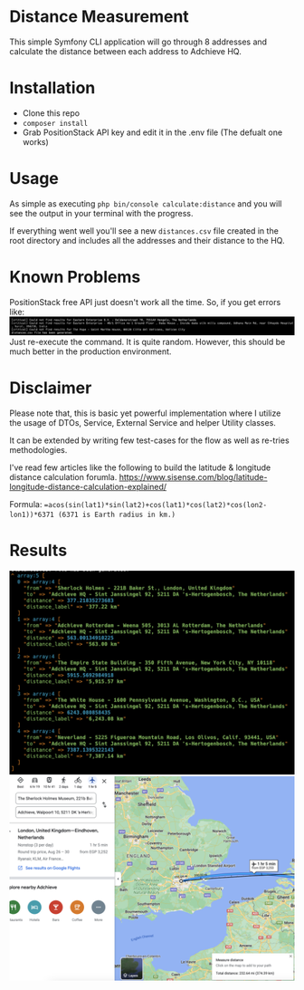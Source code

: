 # Distance Measurement
This simple Symfony CLI application will go through 8 addresses and calculate the distance between each address to Adchieve HQ. 

# Installation
- Clone this repo
- `composer install`
- Grab PositionStack API key and edit it in the .env file (The defualt one works)

# Usage
As simple as executing `php bin/console calculate:distance` and you will see the output in your terminal with the progress.

If everything went well you'll see a new `distances.csv` file created in the root directory and includes all the addresses and their distance to the HQ.

# Known Problems
PositionStack free API just doesn't work all the time. So, if you get errors like: 
![Alt text](doc/errors.png)
Just re-execute the command. It is quite random. However, this should be much better in the production environment.

# Disclaimer
Please note that, this is basic yet powerful implementation where I utilize the usage of DTOs, Service, External Service and helper Utility classes.

It can be extended by writing few test-cases for the flow as well as re-tries methodologies.

I've read few articles like the following to build the latitude & longitude distance calculation forumla.
https://www.sisense.com/blog/latitude-longitude-distance-calculation-explained/

Formula:
`=acos(sin(lat1)*sin(lat2)+cos(lat1)*cos(lat2)*cos(lon2-lon1))*6371 (6371 is Earth radius in km.)`

# Results
![Alt text](doc/terminal-output.png)
![Alt text](doc/google-maps-example.png)
